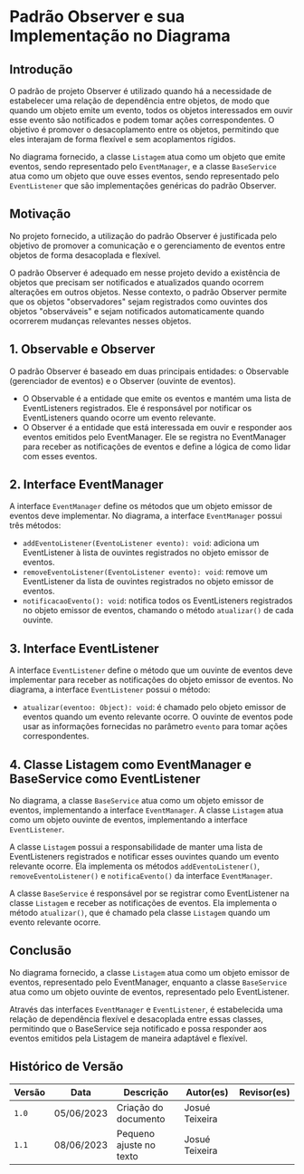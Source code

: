 # Padrão Observer e sua Implementação no Diagrama

## Introdução
O padrão de projeto Observer é utilizado quando há a necessidade de estabelecer uma relação de dependência entre objetos, de modo que quando um objeto emite um evento, todos os objetos interessados em ouvir esse evento são notificados e podem tomar ações correspondentes. O objetivo é promover o desacoplamento entre os objetos, permitindo que eles interajam de forma flexível e sem acoplamentos rígidos.

No diagrama fornecido, a classe `Listagem` atua como um objeto que emite eventos, sendo representado pelo `EventManager`, e a classe `BaseService` atua como um objeto que ouve esses eventos, sendo representado pelo `EventListener` que são implementações genéricas do padrão Observer.

## Motivação
No projeto fornecido, a utilização do padrão Observer é justificada pelo objetivo de promover a comunicação e o gerenciamento de eventos entre objetos de forma desacoplada e flexível.

O padrão Observer é adequado em nesse projeto devido a existência de objetos que precisam ser notificados e atualizados quando ocorrem alterações em outros objetos. Nesse contexto, o padrão Observer permite que os objetos "observadores" sejam registrados como ouvintes dos objetos "observáveis" e sejam notificados automaticamente quando ocorrerem mudanças relevantes nesses objetos.

## 1. Observable e Observer
O padrão Observer é baseado em duas principais entidades: o Observable (gerenciador de eventos) e o Observer (ouvinte de eventos).

- O Observable é a entidade que emite os eventos e mantém uma lista de EventListeners registrados. Ele é responsável por notificar os EventListeners quando ocorre um evento relevante.
- O Observer é a entidade que está interessada em ouvir e responder aos eventos emitidos pelo EventManager. Ele se registra no EventManager para receber as notificações de eventos e define a lógica de como lidar com esses eventos.

## 2. Interface EventManager
A interface `EventManager` define os métodos que um objeto emissor de eventos deve implementar. No diagrama, a interface `EventManager` possui três métodos:

- `addEventoListener(EventoListener evento): void`: adiciona um EventListener à lista de ouvintes registrados no objeto emissor de eventos.
- `removeEventoListener(EventoListener evento): void`: remove um EventListener da lista de ouvintes registrados no objeto emissor de eventos.
- `notificacaoEvento(): void`: notifica todos os EventListeners registrados no objeto emissor de eventos, chamando o método `atualizar()` de cada ouvinte.

## 3. Interface EventListener
A interface `EventListener` define o método que um ouvinte de eventos deve implementar para receber as notificações do objeto emissor de eventos. No diagrama, a interface `EventListener` possui o método:

- `atualizar(eventoo: Object): void`: é chamado pelo objeto emissor de eventos quando um evento relevante ocorre. O ouvinte de eventos pode usar as informações fornecidas no parâmetro `evento` para tomar ações correspondentes.

## 4. Classe Listagem como EventManager e BaseService como EventListener
No diagrama, a classe `BaseService` atua como um objeto emissor de eventos, implementando a interface `EventManager`. A classe `Listagem` atua como um objeto ouvinte de eventos, implementando a interface `EventListener`.

A classe `Listagem` possui a responsabilidade de manter uma lista de EventListeners registrados e notificar esses ouvintes quando um evento relevante ocorre. Ela implementa os métodos `addEventoListener()`, `removeEventoListener()` e `notificaEvento()` da interface `EventManager`.

A classe `BaseService` é responsável por se registrar como EventListener na classe `Listagem` e receber as notificações de eventos. Ela implementa o método `atualizar()`, que é chamado pela classe `Listagem` quando um evento relevante ocorre.

## Conclusão
No diagrama fornecido, a classe `Listagem` atua como um objeto emissor de eventos, representado pelo EventManager, enquanto a classe `BaseService` atua como um objeto ouvinte de eventos, representado pelo EventListener.

Através das interfaces `EventManager` e `EventListener`, é estabelecida uma relação de dependência flexível e desacoplada entre essas classes, permitindo que o BaseService seja notificado e possa responder aos eventos emitidos pela Listagem de maneira adaptável e flexível.

## Histórico de Versão

| Versão | Data | Descrição | Autor(es) | Revisor(es) |
|--------|------|-----------|-----------|-------------|
| `1.0`  | 05/06/2023     | Criação do documento | Josué Teixeira   |  |
| `1.1`  | 08/06/2023     | Pequeno ajuste no texto | Josué Teixeira   |  |